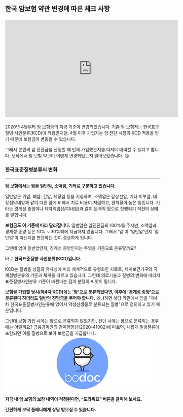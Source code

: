 ## 한국 암보험 약관 변경에 따른 체크 사항

### <iframe width="560" height="315" src="https://www.youtube.com/embed/sDG1Y1vxOjs" frameborder="0" allow="accelerometer; autoplay; encrypted-media; gyroscope; picture-in-picture" allowfullscreen></iframe>

2020년 4월부터 암 보험금의 지금 기준이 변경되었습니다. 기존 암 보험자는 한국표준질병·사인분류(KCD)에 적용받지만, 4월 이후 가입자는 암 진단 시점의 KCD 적용을 받기 때문에 보험금이 변동될 수 있습니다.

그래서 본인의 암 진단금을 산정할 때 언제 가입했는지를 따져야 대비할 수 있다고 합니다. 보닥에서 암 보험 약관이 어떻게 변경되었는지 알아보았습니다. 😊

 ### 한국표준질병분류의 변화
___

**암 보험에서는 암을 일반암, 소액암, 기타로 구분하고 있습니다.**

일반암은 위암, 폐암, 간암, 췌장암 등을 지칭하며, 소액암은 갑상선암, 기타 피부암, 대장점막내암과 같이 다른 암에 비해서 치료 비용이 저렴하고, 완치율이 높은 암입니다. 기타는 경계성 종양이나 제자리암(상피내암)과 같이 본격적 암으로 진행되기 직전의 상태를 말합니다.

**보험금도 이 기준에 따라 달라집니다.** 일반암은 암진단금의 100%를 주지만, 소액암과 경계성 종양 등은 10% ~ 30%밖에 지급하지 않습니다. 그래서 '암'이 '일반암'인지 '일반암'이 아닌지를 판단하는 것이 중요하게 됩니다.

그런데 암이 일반암인지, 경계성 종양인지는 무엇을 기준으로 분류할까요?

바로 **한국표준질병·사인분류(KCD)입니다.**

KCD는 질병을 성질의 유사성에 따라 체계적으로 유형화한 자료로, 세계보건기구의 국제질병분류의 기준과 체계를 따르고 있습니다. 그런데 의료기술과 질병의 변화에 따라서 표준질병사인분류 기준이 바뀐다는 점이 분쟁의 씨앗이 됩니다.


**보험을 가입할 당시(제4차 KCD)에는 '암'으로 분류되었다면, 이후에 '경계성 종양'으로 분류된다 하더라도 일반암 진담금을 주어야 합니다.** 왜냐하면 해당 약관에서 암을 "제4차 한국표준질병사인분류에 있어서 악성신생물로 분류되는 질병"으로 정의하고 있기 때문입니다.


그런데 보험 가입 시에는 암으로 분류되지 않았지만, 진단 시에는 암으로 분류되는 경우에는 어떨까요? 금융감독원의 감독행정(감2020-41002)에 따르면, 새롭게 질병분류에 포함되면 이를 질병으로 보아 보험금을 지급합니다.
![alt img](https://raw.githubusercontent.com/aijinet/doctor-contents/master/contents/202005/200513/200513_%EC%95%94%EB%B3%B4%ED%97%98%EC%95%BD%EA%B4%80%EB%B3%80%EA%B2%BD1.png)

**지금 내 암 보험의 보장 내역이 걱정된다면, “도와줘요” 버튼을 클릭해 보세요.**

**간편하게 보닥 플래너에게 상담 받으실 수 있습니다.**
